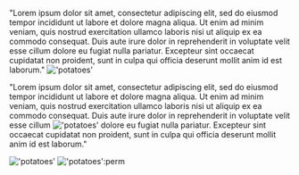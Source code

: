 "Lorem ipsum dolor sit amet, consectetur adipiscing elit, sed do eiusmod tempor incididunt ut labore et dolore magna aliqua. Ut enim ad minim veniam, quis nostrud exercitation ullamco laboris nisi ut aliquip ex ea commodo consequat. Duis aute irure dolor in reprehenderit in voluptate velit esse cillum dolore eu fugiat nulla pariatur. Excepteur sint occaecat cupidatat non proident, sunt in culpa qui officia deserunt mollit anim id est laborum."
!['potatoes'](https://github.com/hgarrereyn/Th3g3ntl3man-CTF-Writeups/blob/a5f047448b28c17aaf5024eed4ae9e37fc0817be/2017/UIUCTF/problems/Cryptography/testFileConverterScript/Front_Page.png?raw=true)

"Lorem ipsum dolor sit amet, consectetur adipiscing elit, sed do eiusmod tempor incididunt ut labore et dolore magna aliqua. Ut enim ad minim veniam, quis nostrud exercitation ullamco laboris nisi ut aliquip ex ea commodo consequat. Duis aute irure dolor in reprehenderit in voluptate velit esse cillum !['potatoes'](https://github.com/hgarrereyn/Th3g3ntl3man-CTF-Writeups/blob/a5f047448b28c17aaf5024eed4ae9e37fc0817be/2017/UIUCTF/problems/Cryptography/testFileConverterScript/Front_Page.png?raw=true) dolore eu fugiat nulla pariatur. Excepteur sint occaecat cupidatat non proident, sunt in culpa qui officia deserunt mollit anim id est laborum."

!['potatoes'](https://github.com/hgarrereyn/Th3g3ntl3man-CTF-Writeups/blob/a5f047448b28c17aaf5024eed4ae9e37fc0817be/logo_512.png?raw=true)
!['potatoes'](Mr.PotatoMan):perm
